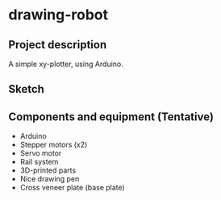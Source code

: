 # drawing-robot

## Project description
A simple xy-plotter, using Arduino.

## Sketch

## Components and equipment (Tentative)
- Arduino
- Stepper motors (x2)
- Servo motor
- Rail system
- 3D-printed parts
- Nice drawing pen
- Cross veneer plate (base plate)
